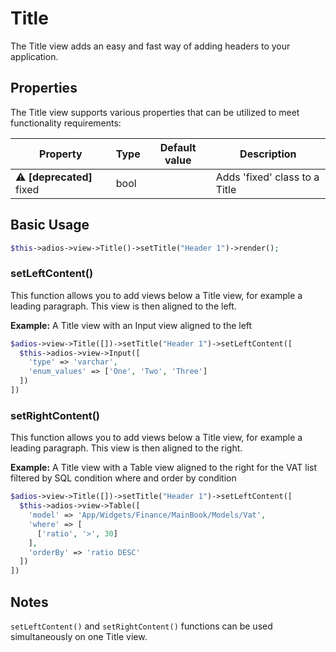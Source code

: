 # Title

The Title view adds an easy and fast way of adding headers to your application.

## Properties

The Title view supports various properties that can be utilized to meet functionality requirements:

| Property                                     | Type   | Default value  | Description                    |
| -------------------------------------------- | ------ | -------------- | -------------------------------|
| ⚠️ **[deprecated]** fixed                    | bool |                | Adds 'fixed' class to a Title |


## Basic Usage

```php
$this->adios->view->Title()->setTitle("Header 1")->render();
```

### setLeftContent()

This function allows you to add views below a Title view, for example a leading paragraph. This view is then aligned to the left.

**Example:** A Title view with an Input view aligned to the left

```php
$adios->view->Title([])->setTitle("Header 1")->setLeftContent([
  $this->adios->view->Input([
    'type' => 'varchar',
    'enum_values' => ['One', 'Two', 'Three']
  ])
])
```

### setRightContent()

This function allows you to add views below a Title view, for example a leading paragraph. This view is then aligned to the right.

**Example:** A Title view with a Table view aligned to the right for the VAT list filtered by SQL condition where and order by condition 

```php
$adios->view->Title([])->setTitle("Header 1")->setLeftContent([
  $this->adios->view->Table([
    'model' => 'App/Widgets/Finance/MainBook/Models/Vat',
    'where' => [
      ['ratio', '>', 30]
    ],
    'orderBy' => 'ratio DESC'
  ])
])
```

## Notes
`setLeftContent()` and `setRightContent()` functions can be used simultaneously on one Title view. 